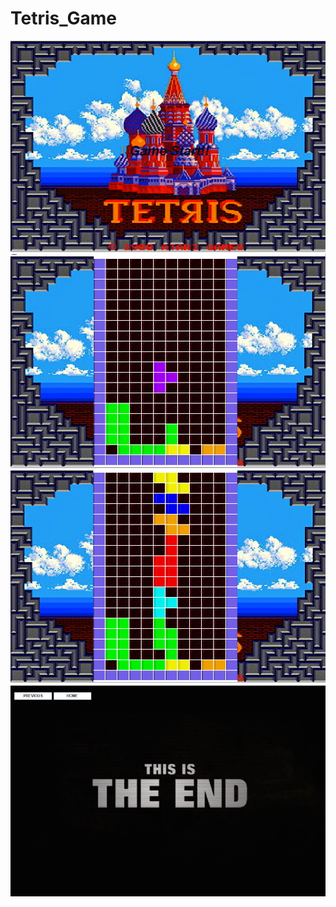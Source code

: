# Tetris_Game

<div align="center">
  <img src="./image/Tetris01.PNG">
<div>

<div align="center">
  <img src="./image/Tetris02.PNG">
<div>

<div align="center">
  <img src="./image/Tetris02_1.PNG">
<div>

<div align="center">
  <img src="./image/Tetris03.PNG">
<div>
